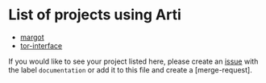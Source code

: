 # List of projects using Arti

- [margot]
- [tor-interface]

If you would like to see your project listed here, please create an [issue]
with the label `documentation` or add it to this file and create a
[merge-request].

[margot]: https://gitlab.torproject.org/tpo/network-health/margot
[tor-interface]: https://github.com/blueprint-freespeech/gosling/tree/main/source/gosling/crates/tor-interface
[issue]: https://gitlab.torproject.org/tpo/core/arti/-/issues/new
[nerge-request]: https://gitlab.torproject.org/tpo/core/arti/-/merge_requests

